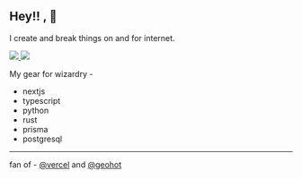 
## Hey!! , 🥰

I create and break things on and for internet. 

<a href="https://twitter.com/theanuragdev"> <img src="https://img.shields.io/twitter/follow/theanuragdev?style=social"> </a>
<a href="https://anuragdev.me"> <img src="https://img.shields.io/badge/site-anuragdev-orange"> </a>

My gear for wizardry - 

- nextjs
- typescript
- python
- rust
- prisma
- postgresql

---

fan of - [@vercel](https://github.com/vercel/vercel) and [@geohot](https://github.com/geohot)

